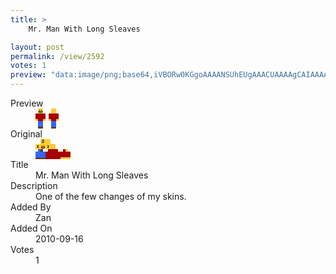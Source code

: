 ```yaml
---
title: >
    Mr. Man With Long Sleaves

layout: post
permalink: /view/2592
votes: 1
preview: "data:image/png;base64,iVBORw0KGgoAAAANSUhEUgAAACUAAAAgCAIAAAAaMSbnAAAABnRSTlMA/wD/AP5AXyvrAAAAzklEQVRIie2WsRHCMAxFLY4mFJQsomSYTMBMLECGwV6EMgUlogNZsQ7lTuE4J79SfJJfLEdSgOgZ3kpdKApv5XUhQ/jOtJGfCjxokzCW5VFEYThqL56nZ/KlSp4AuKdU8igiZ7in9Mv53AXXmQE9r9cQBphXUX9Qfxtv462WB7ybDEq37HnHEbOXzVhLeP35ZP2wPUPRKV7IspclvPZ81s7L5vvp+FDcmkV49/GguJm+T4tqvz/JwwSYYGp7Kbs/TsoXs38yTfrLfcJ/nc8X7q4+7yXIru4AAAAASUVORK5CYII="
---
```

<dl class="side-by-side">
<dt>Preview</dt>
<dd>
    <img class="preview" src="data:image/png;base64,iVBORw0KGgoAAAANSUhEUgAAACUAAAAgCAIAAAAaMSbnAAAABnRSTlMA/wD/AP5AXyvrAAAAzklEQVRIie2WsRHCMAxFLY4mFJQsomSYTMBMLECGwV6EMgUlogNZsQ7lTuE4J79SfJJfLEdSgOgZ3kpdKApv5XUhQ/jOtJGfCjxokzCW5VFEYThqL56nZ/KlSp4AuKdU8igiZ7in9Mv53AXXmQE9r9cQBphXUX9Qfxtv462WB7ybDEq37HnHEbOXzVhLeP35ZP2wPUPRKV7IspclvPZ81s7L5vvp+FDcmkV49/GguJm+T4tqvz/JwwSYYGp7Kbs/TsoXs38yTfrLfcJ/nc8X7q4+7yXIru4AAAAASUVORK5CYII=">
</dd>
<dt>Original</dt>
<dd>
    <img class="preview" src="data:image/png;base64,iVBORw0KGgoAAAANSUhEUgAAAEAAAAAgCAYAAACinX6EAAAAwUlEQVR42u2X0Q2AIAxEuxNTuIgTOJPTuI7faIwSJEYoSGLbI7kfoib3cnCVKLP84nyLSPpKzASZA8AxrT4BZgHUpEHVEUACrN8BKgG0GhQPCAAKay7ef3tG3CVZW28vhvQBiCswV4fiATwZ4OyJBpCLdu0wZLQF6JSwOcGN3scaHd2Ue3/embaI+/3PgQIAABgDkBrmqtVwbwFACYBhWg8BAI4AAIQ0lKYCCQAAANAH4Jr6/gCg++92OupyBQDCAWyuM1Bb+cETNQAAAABJRU5ErkJggg==">
</dd>
<dt>Title</dt>
<dd>Mr. Man With Long Sleaves</dd>
<dt>Description</dt>
<dd>One of the few changes of my skins.</dd>
<dt>Added By</dt>
<dd>Zan</dd>
<dt>Added On</dt>
<dd>2010-09-16</dd>
<dt>Votes</dt>
<dd>1</dd>
</dl>
